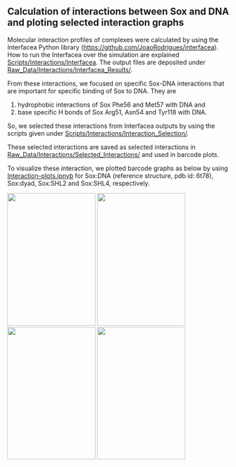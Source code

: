 ## Calculation of interactions between Sox and DNA and ploting selected interaction graphs


Molecular interaction profiles of complexes were calculated by using the Interfacea Python library (https://github.com/JoaoRodrigues/interfacea).
How to run the Interfacea over the simulation are explained [Scripts/Interactions/Interfacea](https://github.com/BurcuOzden/Sox-PTF/tree/main/Scripts/Interactions/Interfacea).
The output files are deposited under [Raw_Data/Interactions/Interfacea_Results/](https://github.com/BurcuOzden/Sox-PTF/tree/main/Raw_Data/Interactions/Interfacea_Results).

From these interactions, we focused on specific Sox-DNA interactions that are important for specific binding of Sox to DNA. They are 
1. hydrophobic interactions of Sox Phe56 and Met57 with DNA and 
2. base specific H bonds of Sox Arg51, Asn54 and Tyr118 with DNA.

So, we selected these interactions from Interfacea outputs by using the scripts given under [Scripts/Interactions/Interaction_Selection/](https://github.com/BurcuOzden/Sox-PTF/tree/main/Scripts/Interactions/Interaction_Selection).

These selected interactions are saved as selected interactions in [Raw_Data/Interactions/Selected_Interactions/](https://github.com/BurcuOzden/Sox-PTF/tree/main/Raw_Data/Interactions/Selected_Interactions) and used in barcode plots.

To visualize these interaction, we plotted barcode graphs as below by using [Interaction-plots.ipnyb](https://github.com/BurcuOzden/Sox-PTF/blob/main/Scripts/Interactions/Interaction-plots.ipynb) 
for Sox:DNA (reference structure, pdb id: 6t78), Sox:dyad, Sox:SHL2 and Sox:SHL4, respectively.

<img src="https://user-images.githubusercontent.com/64282221/170729358-a8c58d17-82c3-4a47-a861-ede579ba5436.png" width="200" height="300"> <img src="https://user-images.githubusercontent.com/64282221/170728989-4be42eeb-4965-4110-9ecb-f92cb5d1bdc6.png" width="200" height="300">
<img src="https://user-images.githubusercontent.com/64282221/170730072-f369c8ea-1220-43ff-988a-6f96b15db6d5.png" width="200" height="300"> <img src="https://user-images.githubusercontent.com/64282221/170729566-e7bda54e-ef37-4404-b21b-500ae99412d3.png" width="200" height="300"> 
